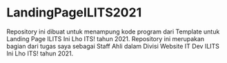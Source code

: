 # LandingPageILITS2021
Repository ini dibuat untuk menampung kode program dari Template untuk Landing Page ILITS Ini Lho ITS! tahun 2021. Repository ini merupakan bagian dari tugas saya sebagai Staff Ahli dalam Divisi Website IT Dev ILITS Ini Lho ITS! tahun 2021.
